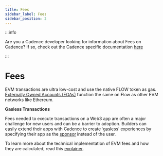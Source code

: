 ```yaml
---
title: Fees
sidebar_label: Fees
sidebar_position: 2
---
```


:::info

Are you a Cadence developer looking for information about Fees on Cadence? If so, check out the Cadence specific documentation [here](../../build/basics/fees.md)

:::

# Fees

EVM transactions are ultra low-cost and use the native FLOW token as gas. [Externally Owned Accounts (EOAs)](https://developers.flow.com/evm/build/accounts) function the same on Flow as other EVM networks like Ethereum.

**Gasless Transactions**

Fees needed to execute transactions on a Web3 app are often a major challenge for new users and can be a barrier to adoption. Builders can easily extend their apps with Cadence to create ‘gasless’ experiences by specifying their app as the [sponsor](https://developers.flow.com/build/differences-vs-evm/account-abstraction#sponsored-transactions) instead of the user.

To learn more about the technical implementation of EVM fees and how they are calculated, read this [explainer](https://forum.flow.com/t/how-evm-transaction-fees-work-on-flow-previewnet/5751).